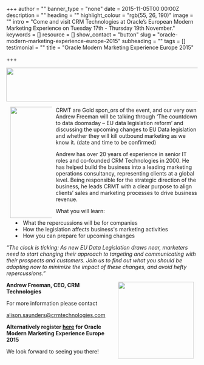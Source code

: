 +++
author = ""
banner_type = "none"
date = 2015-11-05T00:00:00Z
description = ""
heading = ""
highlight_colour = "rgb(55, 26, 190)"
image = ""
intro = "Come and visit CRM Technologies at Oracle’s European Modern Marketing Experience on Tuesday 17th - Thursday 19th November."
keywords = []
resource = []
show_contact = "button"
slug = "oracle-modern-marketing-experience-europe-2015"
subheading = ""
tags = []
testimonial = ""
title = "Oracle Modern Marketing Experience Europe 2015"

+++
<p><a href="https://eventreg.oracle.com/profile/form/index.cfm?PKformID=0x25603659a6e"><img style="display: block; margin-left: auto; margin-right: auto;" src="https://d2texn0fmv1cgc.cloudfront.net/sites/default/files/MMEE_SponsorBanner-GOLD.png" alt="" width="724" height="89"></a></p>
<p><img style="float: left; max-width: 14%; margin: 0 10px; min-width: 110px;" src="https://d2texn0fmv1cgc.cloudfront.net/sites/default/files/MME_Sponsor_GOLD.png" alt="" width="292" height="293">CRMT are Gold spon_ors of the event, and our very own Andrew Freeman will be talking through ‘The countdown to data doomsday – EU data legislation reform’ and discussing the upcoming changes to EU Data legislation and whether they will kill outbound marketing as we know it. (date and time to be confirmed)</p>
<p>Andrew has over 20 years of experience in senior IT roles and co-founded CRM Technologies in 2000. He has helped build the business into a leading marketing operations consultancy, representing clients at a global level. Being responsible for the strategic direction of the business, he leads CRMT with a clear purpose to align clients’ sales and marketing processes to drive business revenue.</p>
<p>What you will learn:</p>
<ul style="list-style-position: inside;"><li>What the repercussions will be for companies</li>
<li>How the legislation affects business's marketing activities</li>
<li>How you can prepare for upcoming changes</li>
</ul><p><em>“The clock is ticking: As new EU Data Legislation draws near, marketers need to start changing their approach to targeting and communicating with their prospects and customers. Join us to find out what you should be adopting now to minimize the impact of these changes, and avoid hefty repercussions.”</em></p>
<p><strong><img style="float: right; margin: 0 10px;" src="/sites/default/files/MME_logo_color.png" alt="" width="200" height="202">Andrew Freeman, CEO, CRM Technologies</strong></p>
<p>For more information please contact</p>
<p><a href="mailto:alison.saunders@crmtechnologies.com" target="_blank">alison.saunders@crmtechnologies.com</a></p>
<p><strong>Alternatively register <a href="https://eventreg.oracle.com/profile/form/index.cfm?PKformID=0x25603659a6e">here</a> for Oracle Modern Marketing Experience Europe 2015</strong></p_>
<p>We look forward to seeing you there!</p>